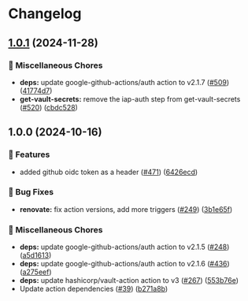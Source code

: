 # Changelog

## [1.0.1](https://github.com/grafana/shared-workflows/compare/get-vault-secrets-v1.0.0...get-vault-secrets-v1.0.1) (2024-11-28)


### 🔧 Miscellaneous Chores

* **deps:** update google-github-actions/auth action to v2.1.7 ([#509](https://github.com/grafana/shared-workflows/issues/509)) ([41774d7](https://github.com/grafana/shared-workflows/commit/41774d7ebb3ca78e05aa6d2007e5e98c7a2fcf4f))
* **get-vault-secrets:** remove the iap-auth step from get-vault-secrets ([#520](https://github.com/grafana/shared-workflows/issues/520)) ([cbdc528](https://github.com/grafana/shared-workflows/commit/cbdc528c28586253be7c33b531916b2bd7431324))

## 1.0.0 (2024-10-16)


### 🎉 Features

* added github oidc token as a header ([#471](https://github.com/grafana/shared-workflows/issues/471)) ([6426ecd](https://github.com/grafana/shared-workflows/commit/6426ecdc24bc202b5d0ac928f1bbede1ebcc4298))


### 🐛 Bug Fixes

* **renovate:** fix action versions, add more triggers ([#249](https://github.com/grafana/shared-workflows/issues/249)) ([3b1e65f](https://github.com/grafana/shared-workflows/commit/3b1e65f1b3b563a309b4aa5f888d916ad389cec3))


### 🔧 Miscellaneous Chores

* **deps:** update google-github-actions/auth action to v2.1.5 ([#248](https://github.com/grafana/shared-workflows/issues/248)) ([a5d1613](https://github.com/grafana/shared-workflows/commit/a5d1613fba998ba9b99b7267b6f9b915562da962))
* **deps:** update google-github-actions/auth action to v2.1.6 ([#436](https://github.com/grafana/shared-workflows/issues/436)) ([a275eef](https://github.com/grafana/shared-workflows/commit/a275eefa9f63e3bec05bd90ea77cfbbc9879afe8))
* **deps:** update hashicorp/vault-action action to v3 ([#267](https://github.com/grafana/shared-workflows/issues/267)) ([553b76e](https://github.com/grafana/shared-workflows/commit/553b76e74be26afbed46de7df5393459deccacad))
* Update action dependencies ([#39](https://github.com/grafana/shared-workflows/issues/39)) ([b271a8b](https://github.com/grafana/shared-workflows/commit/b271a8b01e61d00dc987dbb77744bd9e01fe862d))

